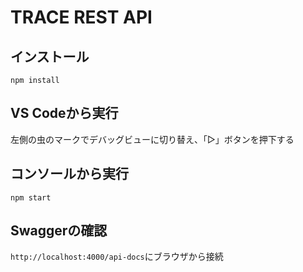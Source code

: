# TRACE REST API
## インストール
```
npm install
```

## VS Codeから実行
左側の虫のマークでデバッグビューに切り替え、「▷」ボタンを押下する

## コンソールから実行
```
npm start
```

## Swaggerの確認
`http://localhost:4000/api-docs`にブラウザから接続

